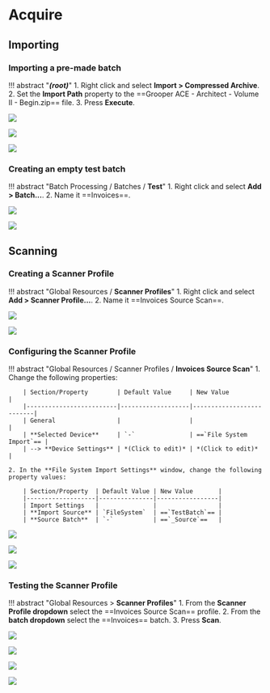 # Acquire

## Importing

### Importing a pre-made batch

!!! abstract "***(root)***"
    1. Right click and select **Import > Compressed Archive**.
    2. Set the **Import Path** property to the ==Grooper ACE - Architect - Volume II - Begin.zip== file.
    3. Press **Execute**.

![](../img/vol2/1-1/002.png)

![](../img/vol2/1-1/003.png)

![](../img/vol2/1-1/005.png)

### Creating an empty test batch

!!! abstract "Batch Processing / Batches / **Test**"
    1. Right click and select **Add > Batch...**.
    2. Name it ==Invoices==.

![](../img/vol2/1-1/007.png)

![](../img/vol2/1-1/009.png)

## Scanning

### Creating a Scanner Profile

!!! abstract "Global Resources / **Scanner Profiles**"
    1. Right click and select **Add > Scanner Profile...**.
    2. Name it ==Invoices Source Scan==.

![](../img/vol2/1-1/012.png)

![](../img/vol2/1-1/014.png)

### Configuring the Scanner Profile

!!! abstract "Global Resources / Scanner Profiles / **Invoices Source Scan**"
    1. Change the following properties:

        | Section/Property        | Default Value     | New Value                |
        |-------------------------|-------------------|--------------------------|
        | General                 |                   |                          |
        | **Selected Device**     | `-`               | ==`File System Import`== |
        | --> **Device Settings** | *(Click to edit)* | *(Click to edit)*        |

    2. In the **File System Import Settings** window, change the following property values:

        | Section/Property  | Default Value | New Value       |
        |-------------------|---------------|-----------------|
        | Import Settings   |               |                 |
        | **Import Source** | `FileSystem`  | ==`TestBatch`== |
        | **Source Batch**  | `-`           | ==`_Source`==   |

![](../img/vol2/1-1/017.png)

![](../img/vol2/1-1/022.png)

![](../img/vol2/1-1/025.png)

### Testing the Scanner Profile

!!! abstract "Global Resources > **Scanner Profiles**"
    1. From the **Scanner Profile dropdown** select the ==Invoices Source Scan== profile.
    2. From the **batch dropdown** select the ==Invoices== batch.
    3. Press **Scan**.

![](../img/vol2/1-1/030.png)

![](../img/vol2/1-1/032.png)

![](../img/vol2/1-1/034.png)

![](../img/vol2/1-1/035.png)
